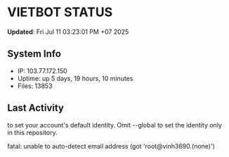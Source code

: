 # VIETBOT STATUS
**Updated**: Fri Jul 11 03:23:01 PM +07 2025

## System Info
- IP: 103.77.172.150
- Uptime: up 5 days, 19 hours, 10 minutes
- Files: 13853

## Last Activity

to set your account's default identity.
Omit --global to set the identity only in this repository.

fatal: unable to auto-detect email address (got 'root@vinh3690.(none)')

